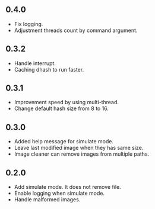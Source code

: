 0.4.0
-----

- Fix logging.
- Adjustment threads count by command argument.

0.3.2
-----

- Handle interrupt.
- Caching dhash to run faster.


0.3.1
-----

- Improvement speed by using multi-thread.
- Change default hash size from 8 to 16.


0.3.0
-----

- Added help message for simulate mode.
- Leave last modified image when they has same size.
- Image cleaner can remove images from multiple paths.


0.2.0
-----

- Add simulate mode. It does not remove file.
- Enable logging when simulate mode.
- Handle malformed images.
